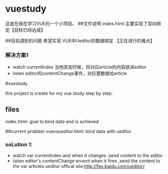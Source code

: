 # vuestudy

这是在我在学习VUE的一个小项目。
##文件说明
index.html:主要实现了双向绑定【目标已经达成】

##目前遇到的问题
希望实现 VUE中Ueditor的数据绑定 【正在进行的难点】
### 解决方案1
*  watch currentIndex 当他改变时候，将对应article的内容放进editor
*  listen editor的contentChange事件，对应塞数据给article

#vuestudy

this project is create for my vue study step by step.
## files
index.html: goal to bind data and is achieved

##current problem
vuevsueditor.html: bind data with ueditor 
### soLution 1:
* watch var currentIndex and when it changes ,send content to the editor
* listen editor's contentChange envent when it fires ,send the content to the var articles
ueditor offical site:http://fex.baidu.com/ueditor/
